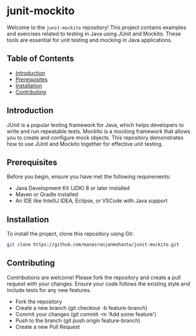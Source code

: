 # junit-mockito

Welcome to the `junit-mockito` repository! This project contains examples and exercises related to testing in Java using JUnit and Mockito. These tools are essential for unit testing and mocking in Java applications.

## Table of Contents

- [Introduction](#introduction)
- [Prerequisites](#prerequisites)
- [Installation](#installation)
- [Contributing](#contributing)

## Introduction

JUnit is a popular testing framework for Java, which helps developers to write and run repeatable tests. Mockito is a mocking framework that allows you to create and configure mock objects. This repository demonstrates how to use JUnit and Mockito together for effective unit testing.

## Prerequisites

Before you begin, ensure you have met the following requirements:

- Java Development Kit (JDK) 8 or later installed
- Maven or Gradle installed
- An IDE like IntelliJ IDEA, Eclipse, or VSCode with Java support

## Installation

To install the project, clone this repository using Git:

```bash
git clone https://github.com/manasranjanmohanta/junit-mockito.git
```

## Contributing
Contributions are welcome! Please fork the repository and create a pull request with your changes. Ensure your code follows the existing style and include tests for any new features.

- Fork the repository
- Create a new branch (git checkout -b feature-branch)
- Commit your changes (git commit -m 'Add some feature')
- Push to the branch (git push origin feature-branch)
- Create a new Pull Request
